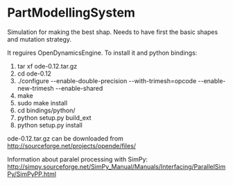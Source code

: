 PartModellingSystem
===================

Simulation for making the best shap. Needs to have first the basic shapes and mutation strategy.

It reguires OpenDynamicsEngine. To install it and python bindings:

1. tar xf ode-0.12.tar.gz
2. cd ode-0.12
3. ./configure --enable-double-precision --with-trimesh=opcode --enable-new-trimesh --enable-shared
4. make
5. sudo make install
6. cd bindings/python/
7. python setup.py build_ext
8. python setup.py install

ode-0.12.tar.gz can be downloaded from http://sourceforge.net/projects/opende/files/

Information about paralel processing with SimPy:
http://simpy.sourceforge.net/SimPy_Manual/Manuals/Interfacing/ParallelSimPy/SimPyPP.html
